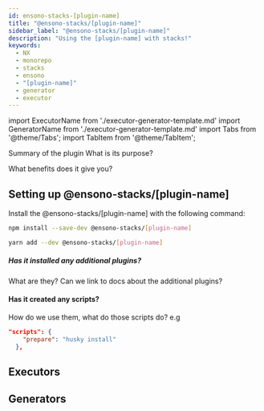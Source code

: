 ```yaml
---
id: ensono-stacks-[plugin-name]
title: "@ensono-stacks/[plugin-name]"
sidebar_label: "@ensono-stacks/[plugin-name]"
description: "Using the [plugin-name] with stacks!"
keywords:
  - NX
  - monorepo
  - stacks
  - ensono
  - "[plugin-name]"
  - generator
  - executor
---
```

import ExecutorName from './executor-generator-template.md'
import GeneratorName from './executor-generator-template.md'
import Tabs from '@theme/Tabs';
import TabItem from '@theme/TabItem';

Summary of the plugin
What is its purpose?

What benefits does it give you?

## Setting up @ensono-stacks/[plugin-name]

Install the @ensono-stacks/[plugin-name] with the following command:

 <Tabs>
  <TabItem value="npm" label="npm">

  ```bash
  npm install --save-dev @ensono-stacks/[plugin-name]
  ```

  </TabItem>
  <TabItem value="yarn" label="yarn">

  ```bash
  yarn add --dev @ensono-stacks/[plugin-name]
  ```

  </TabItem>
 </Tabs>

##### Has it installed any additional plugins? 
What are they? Can we link to docs about the additional plugins?

#### Has it created any scripts?
How do we use them, what do those scripts do?
e.g
```json title="Example script that's created"
"scripts": {
    "prepare": "husky install"
  },
```  

## Executors

<ExecutorName />
<ExecutorName />
<ExecutorName />

## Generators

<GeneratorName />



